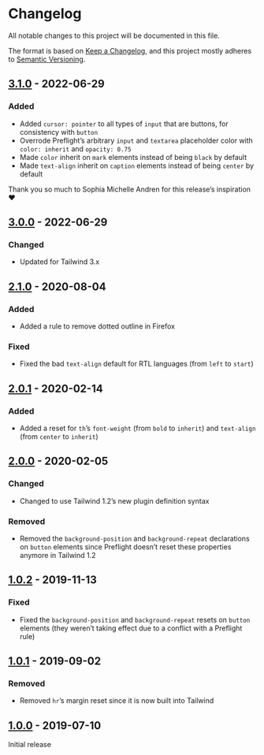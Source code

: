 # Changelog

All notable changes to this project will be documented in this file.

The format is based on [Keep a Changelog](https://keepachangelog.com/en/1.0.0/),
and this project mostly adheres to [Semantic Versioning](https://semver.org/spec/v2.0.0.html).

## [3.1.0] - 2022-06-29

### Added

- Added `cursor: pointer` to all types of `input` that are buttons, for consistency with `button`
- Overrode Preflight’s arbitrary `input` and `textarea` placeholder color with `color: inherit` and `opacity: 0.75`
- Made `color` inherit on `mark` elements instead of being `black` by default
- Made `text-align` inherit on `caption` elements instead of being `center` by default

Thank you so much to Sophia Michelle Andren for this release’s inspiration ❤️

## [3.0.0] - 2022-06-29

### Changed

- Updated for Tailwind 3.x

## [2.1.0] - 2020-08-04

### Added

- Added a rule to remove dotted outline in Firefox

### Fixed

- Fixed the bad `text-align` default for RTL languages (from `left` to `start`)

## [2.0.1] - 2020-02-14

### Added

- Added a reset for `th`’s `font-weight` (from `bold` to `inherit`) and `text-align` (from `center` to `inherit`)

## [2.0.0] - 2020-02-05

### Changed

- Changed to use Tailwind 1.2’s new plugin definition syntax

### Removed

- Removed the `background-position` and `background-repeat` declarations on `button` elements since Preflight doesn’t reset these properties anymore in Tailwind 1.2

## [1.0.2] - 2019-11-13

### Fixed

- Fixed the `background-position` and `background-repeat` resets on `button` elements (they weren’t taking effect due to a conflict with a Preflight rule)

## [1.0.1] - 2019-09-02

### Removed

- Removed `hr`’s margin reset since it is now built into Tailwind

## [1.0.0] - 2019-07-10

Initial release

[unreleased]: https://github.com/benface/tailwindcss-reset/compare/v3.1.0...HEAD
[3.1.0]: https://github.com/benface/tailwindcss-reset/compare/v3.0.0...v3.1.0
[3.0.0]: https://github.com/benface/tailwindcss-reset/compare/v2.1.0...v3.0.0
[2.1.0]: https://github.com/benface/tailwindcss-reset/compare/v2.0.1...v2.1.0
[2.0.1]: https://github.com/benface/tailwindcss-reset/compare/v2.0.0...v2.0.1
[2.0.0]: https://github.com/benface/tailwindcss-reset/compare/v1.0.2...v2.0.0
[1.0.2]: https://github.com/benface/tailwindcss-reset/compare/v1.0.1...v1.0.2
[1.0.1]: https://github.com/benface/tailwindcss-reset/compare/v1.0.0...v1.0.1
[1.0.0]: https://github.com/benface/tailwindcss-reset/releases/tag/v1.0.0
